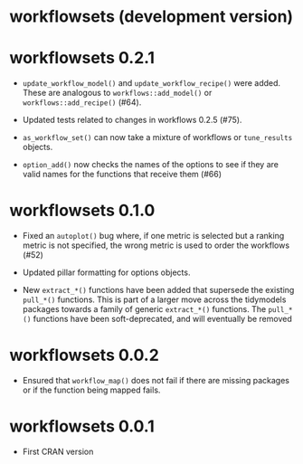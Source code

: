 # workflowsets (development version)

# workflowsets 0.2.1

* `update_workflow_model()` and `update_workflow_recipe()` were added. These are analogous to `workflows::add_model()` or `workflows::add_recipe()` (#64).

* Updated tests related to changes in workflows 0.2.5 (#75).

* `as_workflow_set()` can now take a mixture of workflows or `tune_results` objects. 

* `option_add()` now checks the names of the options to see if they are valid names for the functions that receive them (#66)

# workflowsets 0.1.0

* Fixed an `autoplot()` bug where, if one metric is selected but a ranking metric is not specified, the wrong metric is used to order the workflows (#52)

* Updated pillar formatting for options objects. 

* New `extract_*()` functions have been added that supersede the existing `pull_*()` functions. This is part of a larger move across the tidymodels packages towards a family of generic `extract_*()` functions. The `pull_*()` functions have been soft-deprecated, and will eventually be removed

# workflowsets 0.0.2

* Ensured that `workflow_map()` does not fail if there are missing packages or if the function being mapped fails. 

# workflowsets 0.0.1

* First CRAN version
